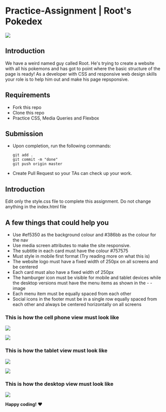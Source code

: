 # Practice-Assignment | Root's Pokedex

![](https://media2.giphy.com/media/xuXzcHMkuwvf2/giphy.gif?cid=ecf05e476cc863607410ab18748f6555abbc227cfc033bfd&rid=giphy.gif)

## Introduction

We have a weird named guy called Root. He's trying to create a website with all his pokemons and has got to point where the basic structure of the page is ready! As a developer with CSS and responsive web design skills your role is to help him out and make his page repsponsive.  

## Requirements

- Fork this repo
- Clone this repo
- Practice CSS, Media Queries and Flexbox 

## Submission

- Upon completion, run the following commands:

  ```
  git add .
  git commit -m "done"
  git push origin master
  ```

- Create Pull Request so your TAs can check up your work.

## Introduction

Edit only the style.css file to complete this assignment. Do not change anything in the index.html file

## A few things that could help you

- Use #ef5350 as the background colour and #386bb as the colour for the nav
- Use media screen attributes to make the site responsive.
- The subtitle in each card must have the colour #757575
- Must style in mobile first format  (Try reading more on what this is)
- The website logo must have a fixed width of 250px on all screens and be centered
- Each card must also have a fixed width of 250px
- The hamburger icon must be visible for mobile and tablet devices while the desktop versions must have the menu items as shown in the - - image
- Each menu item must be equally spaced from each other
- Social icons in the footer must be in a single row equally spaced from each other and always be centered horizontally on all screens


### This is how the cell phone view must look like 

![](https://i.imgur.com/YsGcXA7.png)

![](https://i.imgur.com/Pvzy88d.png)

### This is how the tablet view must look like 

![](https://i.imgur.com/hhyHCG1.png)

![](https://i.imgur.com/QpR9MNE.png)

### This is how the desktop view must look like 

![](https://i.imgur.com/lVx6Oqu.png)


**Happy coding!** :heart:
